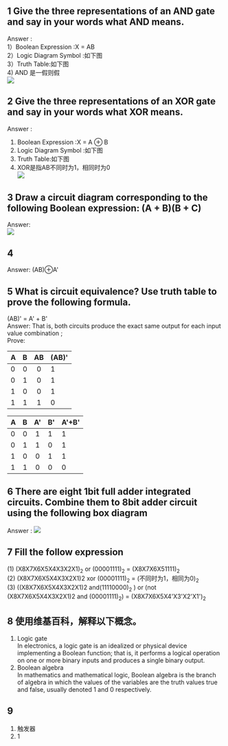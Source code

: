 
## 1 Give the three representations of an AND gate and say in your words what AND means.<br>
Answer :<br>
1）Boolean Expression :X = AB <br>
2）Logic Diagram Symbol :如下图 <br>
3）Truth Table:如下图 <br>
4) AND 是一假则假<br>
![](https://github.com/lanruoshengchunxia/swi-homework/raw/gh-pages/images/作业2.jpg)
## 2 Give the three representations of an XOR gate and say in your words what XOR means. <br>
Answer :<br>
1) Boolean Expression :X = A ⊕ B <br>
2) Logic Diagram Symbol :如下图 <br>
3) Truth Table:如下图 <br>
4) XOR是指AB不同时为1，相同时为0<br>
![](https://github.com/lanruoshengchunxia/swi-homework/raw/gh-pages/images/作业3.jpg)
## 3 Draw a circuit diagram corresponding to the following Boolean expression: (A + B)(B + C)<br>
Answer:<br> 
![](https://github.com/lanruoshengchunxia/swi-homework/raw/gh-pages/images/作业1.jpg)<br>
## 4  
Answer: (AB)⊕A'
## 5 What is circuit equivalence? Use truth table to prove the following formula. 
(AB)' = A' + B'<br>
Answer:  That is, both circuits produce the exact same output for each input value combination ;<br>
Prove:<br>

| A      | B    | AB     |(AB)'|
| ------ | ----:| :----: |-----|
| 0      | 0    |   0    |1    |
| 0      | 1    |   0    |1    |
| 1      | 0    |   0    |1    |
| 1      | 1    |   1    |0    |

| A      | B    | A'     |B'   |A'+B'|
| ------ | ----:| :----: |-----|-----|
| 0      | 0    |   1    |1    |1    |
| 0      | 1    |   1    |0    |1    |
| 1      | 0    |   0    |1    |1    |
| 1      | 1    |   0    |0    |0    |

## 6 There are eight 1bit full adder integrated circuits. Combine them to 8bit adder circuit using the following box diagram
Answer :
![](https://github.com/lanruoshengchunxia/swi-homework/raw/gh-pages/images/作业4.jpg)

## 7 Fill the follow expression 
(1)  (X8X7X6X5X4X3X2X1)<sub>2</sub> or (00001111)<sub>2</sub> = (X8X7X6X51111)<sub>2</sub> <br>
(2)  (X8X7X6X5X4X3X2X1)2 xor (00001111)<sub>2</sub> = (不同时为1，相同为0)<sub>2</sub> <br>
(3)  ((X8X7X6X5X4X3X2X1)2 and(11110000)<sub>2</sub> ) or  (not (X8X7X6X5X4X3X2X1)2 and (00001111)<sub>2</sub>)  =  (X8X7X6X5X4'X3'X2'X1')<sub>2</sub><br>

## 8 使用维基百科，解释以下概念。 
1) Logic gate <br>
In electronics, a logic gate is an idealized or physical device implementing a Boolean function; that is, it performs a logical operation on one or more binary inputs and produces a single binary output.
2) Boolean algebra<br>
In mathematics and mathematical logic, Boolean algebra is the branch of algebra in which the values of the variables are the truth values true and false, usually denoted 1 and 0 respectively. 

## 9 
1) 触发器
2) 1

 



